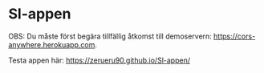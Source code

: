 # Sl-appen


OBS: Du måste först begära tillfällig åtkomst till demoservern: https://cors-anywhere.herokuapp.com. 

Testa appen här: https://zerueru90.github.io/Sl-appen/
